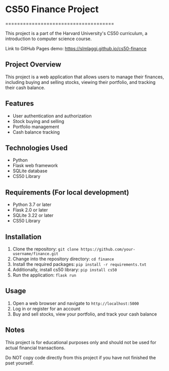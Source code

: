# CS50 Finance Project

=====================================

This project is a part of the Harvard University's CS50 curriculum, a introduction to computer science course.

Link to GitHub Pages demo: <https://slmlaggi.github.io/cs50-finance>

## Project Overview

This project is a web application that allows users to manage their finances, including buying and selling stocks, viewing their portfolio, and tracking their cash balance.

## Features

- User authentication and authorization
- Stock buying and selling
- Portfolio management
- Cash balance tracking

## Technologies Used

- Python
- Flask web framework
- SQLite database
- CS50 Library

## Requirements (For local development)

- Python 3.7 or later
- Flask 2.0 or later
- SQLite 3.22 or later
- CS50 Library

## Installation

1. Clone the repository: `git clone https://github.com/your-username/finance.git`
2. Change into the repository directory: `cd finance`
3. Install the required packages: `pip install -r requirements.txt`
4. Additionally, install cs50 library: `pip install cs50`
5. Run the application: `flask run`

## Usage

1. Open a web browser and navigate to `http://localhost:5000`
2. Log in or register for an account
3. Buy and sell stocks, view your portfolio, and track your cash balance

## Notes

This project is for educational purposes only and should not be used for actual financial transactions.

Do NOT copy code directly from this project if you have not finished the pset yourself.
